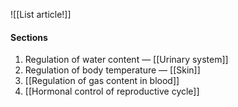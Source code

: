 ![[List article!]]

#### Sections
1. Regulation of water content — [[Urinary system]]
2. Regulation of body temperature — [[Skin]]
3. [[Regulation of gas content in blood]]
4. [[Hormonal control of reproductive cycle]]

